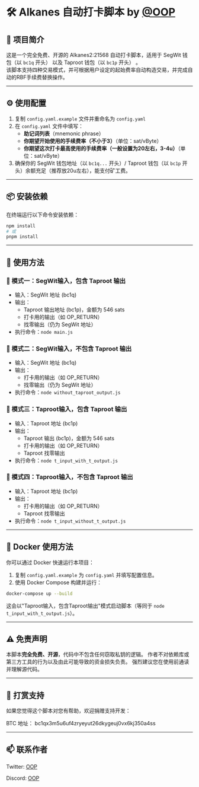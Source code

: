 # 🛠️ Alkanes 自动打卡脚本 by [@OOP](https://x.com/__ababa___)

## 📌 项目简介

这是一个完全免费、开源的 Alkanes2:21568 自动打卡脚本，适用于 SegWit 钱包（以 `bc1q` 开头） 以及 Taproot 钱包（以 `bc1p` 开头） 。  
该脚本支持四种交易模式，并可根据用户设定的起始费率自动构造交易，并完成自动的RBF手续费替换操作。

---

## ⚙️ 使用配置

1. 复制 `config.yaml.example` 文件并重命名为 `config.yaml`
2. 在 `config.yaml` 文件中填写：
   - **助记词列表**（mnemonic phrase）
   - **你期望开始使用的手续费率（不小于3）**（单位：sat/vByte）
   - **你期望这次打卡最高使用的手续费率（一般设置为20左右，3-4u）**（单位：sat/vByte）
3. 确保你的 SegWit 钱包地址（以 `bc1q...` 开头）/ Taproot 钱包（以 `bc1p` 开头）余额充足（推荐放20u左右），能支付矿工费。

---

## 📦 安装依赖

在终端运行以下命令安装依赖：

```bash
npm install
# 或
pnpm install
```

---

## 🚀 使用方法

### 🔹 模式一：SegWit输入，包含 Taproot 输出
- 输入：SegWit 地址 (bc1q)
- 输出：
    - Taproot 输出地址 (bc1p)，金额为 546 sats
    - 打卡用的输出（如 OP_RETURN）
    - 找零输出（仍为 SegWit 地址）
- 执行命令：`node main.js`


### 🔹 模式二：SegWit输入，不包含 Taproot 输出
- 输入：SegWit 地址 (bc1q)
- 输出：
    - 打卡用的输出（如 OP_RETURN）
    - 找零输出（仍为 SegWit 地址）
- 执行命令：`node without_taproot_output.js`


### 🔹 模式三：Taproot输入，包含 Taproot 输出
- 输入：Taproot 地址 (bc1p)
- 输出：
    - Taproot 输出 (bc1p)，金额为 546 sats
    - 打卡用的输出（如 OP_RETURN）
    - Taproot 找零输出
- 执行命令：`node t_input_with_t_output.js`

### 🔹 模式四：Taproot输入，不包含 Taproot 输出
- 输入：Taproot 地址 (bc1p)
- 输出：
    - 打卡用的输出（如 OP_RETURN）
    - Taproot 找零输出
- 执行命令：`node t_input_without_t_output.js`

---

## 🐳 Docker 使用方法

你可以通过 Docker 快速运行本项目：

1. 复制 `config.yaml.example` 为 `config.yaml` 并填写配置信息。
2. 使用 Docker Compose 构建并运行：

```bash
docker-compose up --build
```

这会以"Taproot输入，包含Taproot输出"模式启动脚本（等同于 `node t_input_with_t_output.js`）。

---

## ⚠️ 免责声明

本脚本**完全免费、开源**，代码中不包含任何窃取私钥的逻辑。
作者不对依赖库或第三方工具的行为以及由此可能导致的资金损失负责。
强烈建议您在使用前通读并理解源代码。

---

## 🙌 打赏支持

如果您觉得这个脚本对您有帮助，欢迎捐赠支持开发：

BTC 地址：
bc1qx3m5u6uf4zryeyut26dkygeuj0vx6kj350a4ss

---

## 📫 联系作者

Twitter: [OOP](https://x.com/__ababa___)

Discord: [OOP](discord.gg/SpBRAzuBff )

